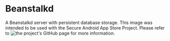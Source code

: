 Beanstalkd
======

A Beanstalkd server with persistent database storage. This image was intended to be used with the Secure Android App Store Project. Please refer to ![the project's GitHub page](https://github.com/LedoKun/secure-android-app-store) for more information.

